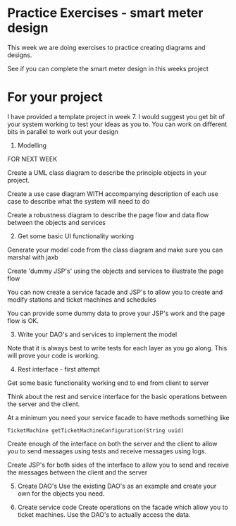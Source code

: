 # Practice Exercises - smart meter design

This week we are doing exercises to practice creating diagrams and designs. 

See if you can complete the smart meter design in this weeks project

# For your project

I have provided a template project in week 7. 
I would suggest you get bit of your system working to test your ideas as you to. 
You can work on different bits in parallel to work out your design

1. Modelling

FOR NEXT WEEK 

Create a UML class diagram to describe the principle objects in your project.

Create a use case diagram WITH accompanying description of each use case to describe what the system will need to do

Create a robustness diagram to describe the page flow and data flow between the objects and services

2. Get some basic UI functionality working

Generate your model code from the class diagram and make sure you can marshal with jaxb

Create 'dummy JSP's' using the objects and services to illustrate the page flow

You can now create a service facade and JSP's to allow you to create and modify stations and ticket machines and schedules

You can provide some dummy data to prove your JSP's work and the page flow is OK.

3. Write your DAO's and services to implement the model

Note that it is always best to write tests for each layer as you go along. This will prove your code is working.

4. Rest interface - first attempt

Get some basic functionality working end to end from client to server

Think about the rest and service interface for the basic operations between the server and the client.

At a minimum you need your service facade to have methods something like
```
TicketMachine getTicketMachineConfiguration(String uuid)

```
Create enough of the interface on both the server and the client to allow you to send messages using tests and receive messages using logs.

Create JSP's for both sides of the interface to allow you to send and receive the messages between the client and the server

5.  Create DAO's
Use the existing DAO's as an example and create your own for the objects you need.

6.  Create service code
Create operations on the facade which allow you to ticket machines. Use the DAO's to actually access the data.
